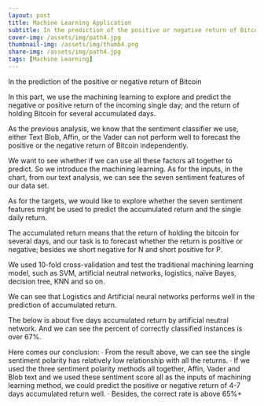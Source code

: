 ```yaml
---
layout: post
title: Machine Learning Application
subtitle: In the prediction of the positive or negative return of Bitcoin
cover-img: /assets/img/path4.jpg
thumbnail-img: /assets/img/thumb4.png
share-img: /assets/img/path4.jpg
tags: [Machine Learning]
---
```


In the prediction of the positive or negative return of Bitcoin

In this part, we use the machining learning to explore and predict the negative or positive return of the incoming single day; and the return of holding Bitcoin for several accumulated days.

As the previous analysis, we know that the sentiment classifier we use, either Text Blob, Affin, or the Vader can not perform well to forecast the positive or the negative return of Bitcoin independently.

We want to see whether if we can use all these factors all together to predict. So we introduce the machining learning.
As for the inputs, in the chart, from our text analysis, we can see the seven sentiment features of our data set.

As for the targets, we would like to explore whether the seven sentiment features might be used to predict the accumulated return and the single daily return.

The accumulated return means that the return of holding the bitcoin for several days, and our task is to forecast whether the return is positive or negative; besides we short negative for N and short positive for P.

We used 10-fold cross-validation and test the traditional machining learning model, such as SVM, artificial neutral networks, logistics, naïve Bayes, decision tree, KNN and so on. 

We can see that Logistics and Artificial neural networks performs well in the prediction of accumulated return.

The below is about five days accumulated return by artificial neutral network.  And we can see the percent of correctly classified instances is over 67%.

Here comes our conclusion:
· From the result above, we can see the single sentiment polarity has relatively low relationship with all the returns.
· If we used the three sentiment polarity methods all together, Affin, Vader and Blob text and we used these sentiment score all as the inputs of machining learning method, we could predict the positive or negative return of 4-7 days accumulated return well.
· Besides, the correct rate is above 65%+

